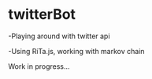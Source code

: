 # twitterBot

-Playing around with twitter api

-Using RiTa.js, working with markov chain

Work in progress...
